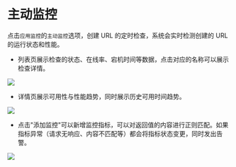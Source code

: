# 主动监控

点击`应用监控`的`主动监控`选项，创建 URL 的定时检查，系统会实时检测创建的 URL 的运行状态和性能。

* 列表页展示检查的状态、在线率、宕机时间等数据，点击对应的名称可以展示检查详情。

![](http://terminus-paas.oss-cn-hangzhou.aliyuncs.com/paas-doc/2021/07/26/ffddc74d-b271-41bf-8bd8-e7319f9cdb3e.png)

* 详情页展示可用性与性能趋势，同时展示历史可用时间趋势。

![](http://terminus-paas.oss-cn-hangzhou.aliyuncs.com/paas-doc/2021/07/26/6da778f9-b9a7-455e-b570-1dcc54edadb1.png)

* 点击"添加监控"可以新增监控指标，可以对返回值的内容进行正则匹配。如果指标异常（请求无响应、内容不匹配等）都会将指标状态变更，同时发出告警。

![](http://terminus-paas.oss-cn-hangzhou.aliyuncs.com/paas-doc/2021/07/26/efb0c9c6-3ce6-40ac-924a-4babc019168b.png)